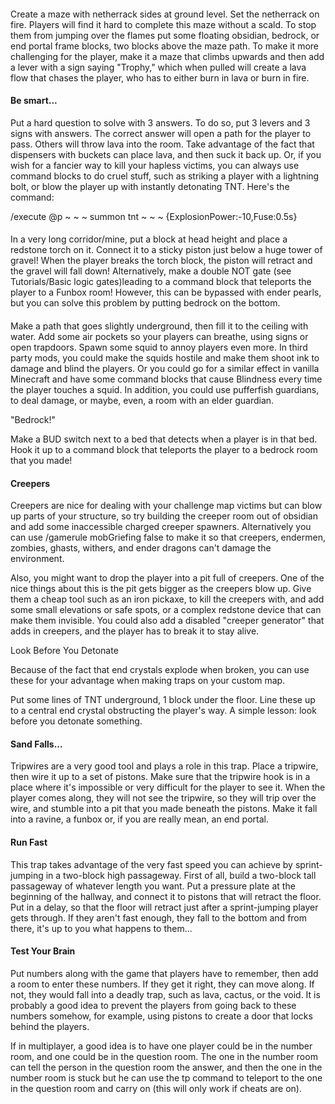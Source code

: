 #### 
Create a maze with netherrack sides at ground level. Set the netherrack on fire. Players will find it hard to complete this maze without a scald. To stop them from jumping over the flames put some floating obsidian, bedrock, or end portal frame blocks, two blocks above the maze path. To make it more challenging for the player, make it a maze that climbs upwards and then add a lever with a sign saying "Trophy," which when pulled will create a lava flow that chases the player, who has to either burn in lava or burn in fire.

#### Be smart...
Put a hard question to solve with 3 answers. To do so, put 3 levers and 3 signs with answers. The correct answer will open a path for the player to pass. Others will throw lava into the room. Take advantage of the fact that dispensers with buckets can place lava, and then suck it back up. Or, if you wish for a fancier way to kill your hapless victims, you can always use command blocks to do cruel stuff, such as striking a player with a lightning bolt, or blow the player up with instantly detonating TNT. Here's the command:

/execute @p ~ ~ ~ summon tnt ~ ~ ~ {ExplosionPower:-10,Fuse:0.5s}

#### 
In a very long corridor/mine, put a block at head height and place a redstone torch on it. Connect it to a sticky piston just below a huge tower of gravel! When the player breaks the torch block, the piston will retract and the gravel will fall down! Alternatively, make a double NOT gate (see Tutorials/Basic logic gates)leading to a command block that teleports the player to a Funbox room! However, this can be bypassed with ender pearls, but you can solve this problem by putting bedrock on the bottom.

#### 
Make a path that goes slightly underground, then fill it to the ceiling with water. Add some air pockets so your players can breathe, using signs or open trapdoors. Spawn some squid to annoy players even more.
In third party mods, you could make the squids hostile and make them shoot ink to damage and blind the players. Or you could go for a similar effect in vanilla Minecraft and have some command blocks that cause Blindness every time the player touches a squid. In addition, you could use pufferfish guardians, to deal damage, or maybe, even, a room with an elder guardian.

"Bedrock!"

Make a BUD switch next to a bed that detects when a player is in that bed. Hook it up to a command block that teleports the player to a bedrock room that you made!

#### Creepers
Creepers are nice for dealing with your challenge map victims but can blow up parts of your structure, so try building the creeper room out of obsidian and add some inaccessible charged creeper spawners. Alternatively you can use /gamerule mobGriefing false to make it so that creepers, endermen, zombies,         ghasts, withers, and ender dragons can't damage the environment.

Also, you might want to drop the player into a pit full of creepers. One of the nice things about this is the pit gets bigger as the creepers blow up. Give them a cheap tool such as an iron pickaxe, to kill the creepers with, and add some small elevations or safe spots, or a complex redstone device that can make them invisible. You could also add a disabled "creeper generator" that adds in creepers, and the player has to break it to stay alive.

Look Before You Detonate

Because of the fact that end crystals explode when broken, you can use these for your advantage when making traps on your custom map.

Put some lines of TNT underground, 1 block under the floor. Line these up to a central end crystal obstructing the player's way. A simple lesson: look before you detonate something.

#### Sand Falls...
Tripwires are a very good tool and plays a role in this trap. Place a tripwire, then wire it up to a set of pistons. Make sure that the tripwire hook is in a place where it's impossible or very difficult for the player to see it. When the player comes along, they will not see the tripwire, so they will trip over the wire, and stumble into a pit that you made beneath the pistons.
Make it fall into a ravine, a funbox or, if you are really mean, an end portal.

#### Run Fast
This trap takes advantage of the very fast speed you can achieve by sprint-jumping in a two-block high passageway. First of all, build a two-block tall passageway of whatever length you want. Put a pressure plate at the beginning of the hallway, and connect it to pistons that will retract the floor. Put in a delay, so that the floor will retract just after a sprint-jumping player gets through. If they aren't fast enough, they fall to the bottom and from there, it's up to you what happens to them...

#### Test Your Brain
Put numbers along with the game that players have to remember, then add a room to enter these numbers. If they get it right, they can move along. If not, they would fall into a deadly trap, such as lava, cactus, or the void. It is probably a good idea to prevent the players from going back to these numbers somehow, for example, using pistons to create a door that locks behind the players. 

If in multiplayer, a good idea is to have one player could be in the number room, and one could be in the question room. The one in the number room can tell the person in the question room the answer, and then the one in the number room is stuck but he can use the tp command to teleport to the one in the question room and carry on (this will only work if cheats are on).


